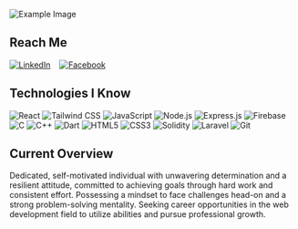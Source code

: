 ![Example Image](https://i.ibb.co/LP7JGD3/Abstract-Slide-1.png)


## Reach Me

[![LinkedIn](https://img.icons8.com/color/48/000000/linkedin.png)](https://www.linkedin.com/in/your-linkedin-profile)
&nbsp;&nbsp;
[![Facebook](https://img.icons8.com/color/48/000000/facebook.png)](https://www.facebook.com/your-facebook-profile)

## Technologies I Know

![React](https://img.icons8.com/ios/50/000000/react-native.png)
![Tailwind CSS](https://img.icons8.com/color/50/000000/tailwind-css.png)
![JavaScript](https://img.icons8.com/ios-filled/50/000000/javascript.png)
![Node.js](https://img.icons8.com/color/50/000000/nodejs.png)
![Express.js](https://img.icons8.com/ios-filled/50/000000/express.png)
![Firebase](https://img.icons8.com/color/50/000000/firebase.png)
![C](https://img.icons8.com/ios/50/000000/c.png)
![C++](https://img.icons8.com/ios-filled/50/000000/c-plus-plus-logo.png)
![Dart](https://img.icons8.com/ios-filled/50/000000/dart.png)
![HTML5](https://img.icons8.com/color/50/000000/html-5.png)
![CSS3](https://img.icons8.com/color/50/000000/css3.png)
![Solidity](https://img.icons8.com/ios-filled/50/000000/ethereum.png)
![Laravel](https://img.icons8.com/ios-filled/50/000000/laravel.png)
![Git](https://img.icons8.com/ios-filled/50/000000/git.png)


## Current Overview

Dedicated, self-motivated individual with unwavering determination and a resilient attitude, committed to achieving goals through hard work and consistent effort. Possessing a mindset to face challenges head-on and a strong problem-solving mentality. Seeking career opportunities in the web development field to utilize abilities and pursue professional growth.

